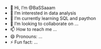 - 👋 Hi, I’m @BaSSaaam
- 👀 I’m interested in data analysis 
- 🌱 I’m currently learning SQL and paython
- 💞️ I’m looking to collaborate on ...
- 📫 How to reach me ...
- 😄 Pronouns: ...
- ⚡ Fun fact: ...

<!---
BaSSaaam/BaSSaaam is a ✨ special ✨ repository because its `README.md` (this file) appears on your GitHub profile.
You can click the Preview link to take a look at your changes.
--->
